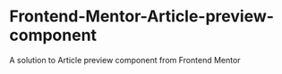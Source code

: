 # Frontend-Mentor-Article-preview-component
A solution to Article preview component from Frontend Mentor 
